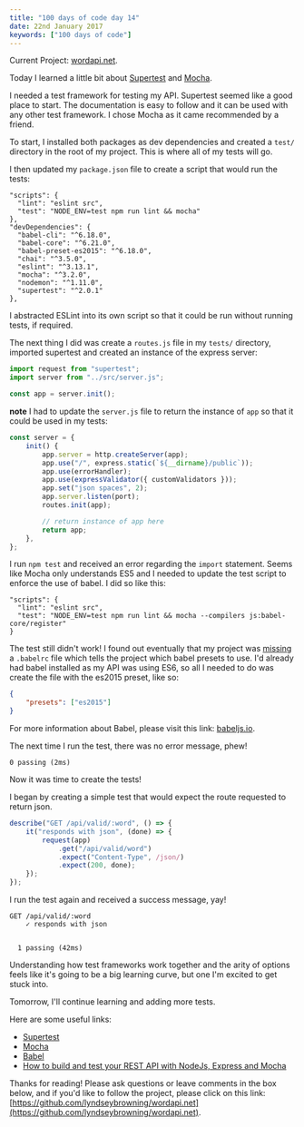 ```yaml
---
title: "100 days of code day 14"
date: 22nd January 2017
keywords: ["100 days of code"]
---
```


Current Project: [wordapi.net](https://github.com/lyndseybrowning/wordapi.net).

Today I learned a little bit about [Supertest](https://github.com/visionmedia/supertest) and [Mocha](http://mochajs.org/).

I needed a test framework for testing my API. Supertest seemed like a good place to start. The documentation is easy to follow and it can be used with any other test framework. I chose Mocha as it came recommended by a friend.

To start, I installed both packages as dev dependencies and created a `test/` directory in the root of my project. This is where all of my tests will go.

I then updated my `package.json` file to create a script that would run the tests:

```
"scripts": {
  "lint": "eslint src",
  "test": "NODE_ENV=test npm run lint && mocha"
},
"devDependencies": {
  "babel-cli": "^6.18.0",
  "babel-core": "^6.21.0",
  "babel-preset-es2015": "^6.18.0",
  "chai": "^3.5.0",
  "eslint": "^3.13.1",
  "mocha": "^3.2.0",
  "nodemon": "^1.11.0",
  "supertest": "^2.0.1"
},
```

I abstracted ESLint into its own script so that it could be run without running tests, if required.

The next thing I did was create a `routes.js` file in my `tests/` directory, imported supertest and created an instance of the express server:

```javascript
import request from "supertest";
import server from "../src/server.js";

const app = server.init();
```

**note** I had to update the `server.js` file to return the instance of `app` so that it could be used in my tests:

```javascript
const server = {
    init() {
        app.server = http.createServer(app);
        app.use("/", express.static(`${__dirname}/public`));
        app.use(errorHandler);
        app.use(expressValidator({ customValidators }));
        app.set("json spaces", 2);
        app.server.listen(port);
        routes.init(app);

        // return instance of app here
        return app;
    },
};
```

I run `npm test` and received an error regarding the `import` statement. Seems like Mocha only understands ES5 and I needed to update the test script to enforce the use of babel. I did so like this:

```
"scripts": {
  "lint": "eslint src",
  "test": "NODE_ENV=test npm run lint && mocha --compilers js:babel-core/register"
}
```

The test still didn't work! I found out eventually that my project was [missing](http://stackoverflow.com/questions/35040978/babel-unexpected-token-import-when-running-mocha-tests) a `.babelrc` file which tells the project which babel presets to use. I'd already had babel installed as my API was using ES6, so all I needed to do was create the file with the es2015 preset, like so:

```json
{
    "presets": ["es2015"]
}
```

For more information about Babel, please visit this link: [babeljs.io](https://babeljs.io/).

The next time I run the test, there was no error message, phew!

```
0 passing (2ms)
```

Now it was time to create the tests!

I began by creating a simple test that would expect the route requested to return json.

```javascript
describe("GET /api/valid/:word", () => {
    it("responds with json", (done) => {
        request(app)
            .get("/api/valid/word")
            .expect("Content-Type", /json/)
            .expect(200, done);
    });
});
```

I run the test again and received a success message, yay!

```
GET /api/valid/:word
    ✓ responds with json


  1 passing (42ms)
```

Understanding how test frameworks work together and the arity of options feels like it's going to be a big learning curve, but one I'm excited to get stuck into.

Tomorrow, I'll continue learning and adding more tests.

Here are some useful links:

-   [Supertest](https://github.com/visionmedia/supertest)
-   [Mocha](http://mochajs.org/)
-   [Babel](https://babeljs.io/)
-   [How to build and test your REST API with NodeJs, Express and Mocha](https://thewayofcode.wordpress.com/tag/supertest/)

Thanks for reading! Please ask questions or leave comments in the box below, and if you'd like to follow the project, please click on this link: [https://github.com/lyndseybrowning/wordapi.net](https://github.com/lyndseybrowning/wordapi.net).
